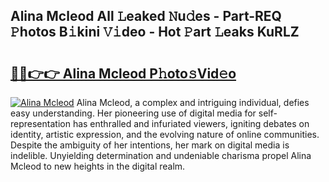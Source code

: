 ## Alina Mcleod All 𝙻eaked 𝙽u𝚍es - Part-REQ 𝙿hotos B𝚒kini 𝚅𝚒deo - Hot 𝙿art 𝙻eaks KuRLZ

# <h2><a href="http://ld0jnnv.urlbe.top/?page=Alina+Mcleod">🔗🔗👉👉 Alina Mcleod P𝚑oto𝚜Vid𝚎o</a></h2>

[![Alina Mcleod](https://i.imgur.com/eBuTRDB.gif)](http://ld0jnnv.urlbe.top/?page=Alina+Mcleod)
Alina Mcleod, a complex and intriguing individual, defies easy understanding. Her pioneering use of digital media for self-representation has enthralled and infuriated viewers, igniting debates on identity, artistic expression, and the evolving nature of online communities. Despite the ambiguity of her intentions, her mark on digital media is indelible. Unyielding determination and undeniable charisma propel Alina Mcleod to new heights in the digital realm.
